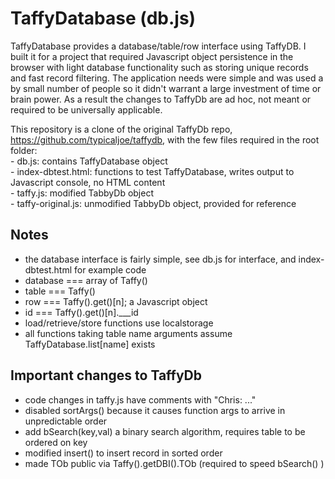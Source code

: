 # TaffyDatabase (db.js)

TaffyDatabase provides a database/table/row interface using TaffyDB. 
I built it for a project that required Javascript object persistence in the browser
with light database functionality such as storing unique records and fast record filtering. 
The application needs were simple and was used a by small number of people so it didn't warrant 
a large investment of time or brain power.  As a result the changes to TaffyDb are ad hoc, not 
meant or required to be universally applicable.

This repository is a clone of the original TaffyDb repo, https://github.com/typicaljoe/taffydb, with the few files required in the root folder:  
	- db.js: contains TaffyDatabase object  
	- index-dbtest.html: functions to test TaffyDatabase, writes output to Javascript console, no HTML content  
	- taffy.js: modified TabbyDb object  
	- taffy-original.js: unmodified TabbyDb object, provided for reference  
  
##	Notes  
 - the database interface is fairly simple, see db.js for interface, and index-dbtest.html for example code
 - database === array of Taffy()  
 - table === Taffy()  
 - row   === Taffy().get()[n]; a Javascript object  
 - id    === Taffy().get()[n].___id  
 - load/retrieve/store functions use localstorage  
 - all functions taking table name arguments assume TaffyDatabase.list[name] exists  
	
## Important changes to TaffyDb  
 - code changes in taffy.js have comments with "Chris: ..."  
 - disabled sortArgs() because it causes function args to arrive in unpredictable order  
 - add bSearch(key,val) a binary search algorithm, requires table to be ordered on key  
 - modified insert() to insert record in sorted order  
 - made TOb public via Taffy().getDBI().TOb (required to speed bSearch() )  

